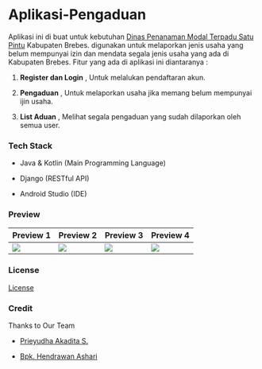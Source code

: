 # Aplikasi-Pengaduan

Aplikasi ini di buat untuk kebutuhan [Dinas Penanaman Modal Terpadu Satu Pintu](http://dpmptsp.brebeskab.go.id/) Kabupaten Brebes. digunakan untuk melaporkan jenis usaha yang belum mempunyai izin dan mendata segala jenis usaha yang ada di Kabupaten Brebes. Fitur yang ada di aplikasi ini diantaranya :
    

1. **Register dan Login** , Untuk melalukan pendaftaran akun.

2. **Pengaduan** , Untuk melaporkan usaha jika memang belum mempunyai ijin usaha.

3. **List Aduan** , Melihat segala pengaduan yang sudah dilaporkan oleh semua user. 



### Tech Stack

- Java & Kotlin (Main Programming Language)

- Django (RESTful API)

- Android Studio (IDE)



### Preview

| Preview 1                                                                                                       | Preview 2                                                                                                       | Preview 3                                                                                                       | Preview 4                                                                                                       |
| --------------------------------------------------------------------------------------------------------------- | --------------------------------------------------------------------------------------------------------------- | --------------------------------------------------------------------------------------------------------------- | --------------------------------------------------------------------------------------------------------------- |
| ![](https://res.cloudinary.com/devloops7/image/upload/v1612139081/DPMPTSP/photo_2021-02-01_07-24-16_dmngee.jpg) | ![](https://res.cloudinary.com/devloops7/image/upload/v1612139081/DPMPTSP/photo_2021-02-01_07-24-18_juluqq.jpg) | ![](https://res.cloudinary.com/devloops7/image/upload/v1612139081/DPMPTSP/photo_2021-02-01_07-24-14_hacp2n.jpg) | ![](https://res.cloudinary.com/devloops7/image/upload/v1612139081/DPMPTSP/photo_2021-02-01_07-24-20_hlbbr1.jpg) |



### License

[License](https://github.com/dhiyo7/Aplikasi-Pengaduan/blob/main/LICENSE)



### Credit

Thanks to Our Team 

- [Prieyudha Akadita S.](https://github.com/ydhnwb)

- [Bpk. Hendrawan Ashari](https://github.com/NRTechnology)
